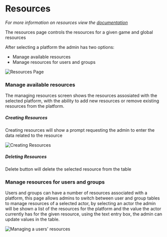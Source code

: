 # Resources
*For more information on resources view the [documentation](/features/resource.html)*

The resources page controls the resources for a given game and global resources

After selecting a platform the admin has two options:
* Manage available resources
* Manage resources for users and groups

![Resources Page](/images/AdminPanel/ResourcesManage.PNG)

### Manage available resources
The managing resources screen shows the resources assosiated with the selected platform, with the ability to add new resources or remove existing resources from the platform.
##### Creating Resources
Creating resources will show a prompt requesting the admin to enter the data related to the resource

![Creating Resources](/images/AdminPanel/ResourcesCreate.PNG)

##### Deleting Resources
Delete button will delete the selected resource from the table

### Manage resources for users and groups
Users and groups can have a number of resources associated with a platform, this page allows admins to switch between user and group tables to manage resources of a selected actor, by selecting an actor the admin will be shown a list of the resources for the platform and the value the actor currently has for the given resource, using the text entry box, the admin can update values in the table.

![Managing a users' resources](/images/AdminPanel/ResourcesActorManage.PNG)